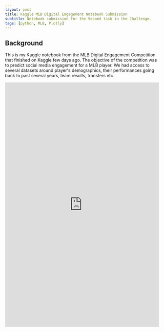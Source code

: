 ```yaml
---
layout: post
title: Kaggle MLB Digital Engagement Notebook Submission
subtitle: Notebook submission for the Second task in the Challenge.
tags: [python, MLB, Plotly]
---
```


## Background

This is my Kaggle notebook from the MLB Digital Engagement Competition that finished on Kaggle few days ago. The objective of the competition was to predict social media engagement for a MLB player. We had access to several datasets around player's demographics, their performances going back to past several years, team results, transfers etc. 

<style>
.responsive-wrap iframe{ max-width: 100%;}
</style>
<div class="responsive-wrap">
<!-- this is the embed code provided by Google -->
<iframe src="https://www.kaggle.com/embed/arpitsolanki14/mlb-digital-engagement-data-deep-dive?kernelSessionId=67390720" height="800" style="margin: 0 auto; width: 100%; max-width: 950px;" frameborder="0" scrolling="auto" title="MLB Digital Engagement⚾: Data Deep-Dive 🔍"></iframe>
<!-- Google embed ends -->
</div>


